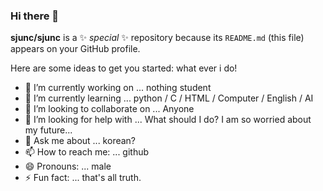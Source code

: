 ### Hi there 👋


**sjunc/sjunc** is a ✨ _special_ ✨ repository because its `README.md` (this file) appears on your GitHub profile.

Here are some ideas to get you started: what ever i do!

- 🔭 I’m currently working on ...  nothing student
- 🌱 I’m currently learning ... python / C / HTML / Computer / English / AI
- 👯 I’m looking to collaborate on ... Anyone
- 🤔 I’m looking for help with ... What should I do? I am so worried about my future...
- 💬 Ask me about ... korean? 
- 📫 How to reach me: ... github
- 😄 Pronouns: ... male
- ⚡ Fun fact: ... that's all truth.
